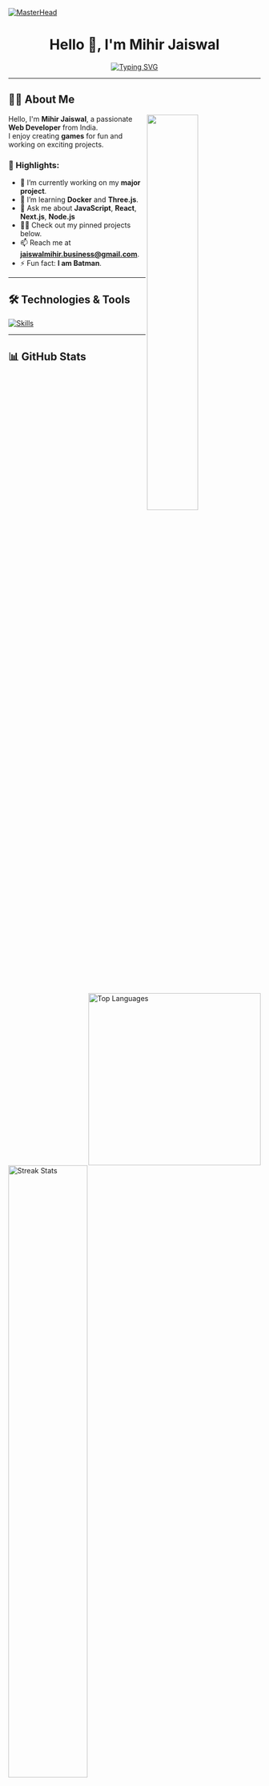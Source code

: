 [![MasterHead](https://iili.io/Jz3rzqN.gif)](https://MihirJaiswal.io)

<h1 align="center">Hello 👋, I'm Mihir Jaiswal</h1>

<p align="center">
  <a href="https://git.io/typing-svg">
    <img align="center" src="https://readme-typing-svg.demolab.com?font=Mooli&weight=700&size=25&duration=4000&pause=3000&color=blue&background=FFFFFF00&width=1000&center=true&vCenter=true&lines=Web+Development+%7C%7C+Game+Development+%7C%7C+Data+Science" alt="Typing SVG" />
  </a>
</p>

---

## 👨‍💻 About Me

<img align="right" src="https://64.media.tumblr.com/tumblr_m1mfj6gCO81qjj1zvo1_500.gifv" width="45%" />

Hello, I'm **Mihir Jaiswal**, a passionate **Web Developer** from India.  
I enjoy creating **games** for fun and working on exciting projects.  

### 🌟 Highlights:
- 🔭 I’m currently working on my **major project**.
- 🌱 I’m learning **Docker** and **Three.js**.
- 💬 Ask me about **JavaScript**, **React**, **Next.js**, **Node.js**
- 👨‍💻 Check out my pinned projects below.
- 📫 Reach me at **jaiswalmihir.business@gmail.com**.
- ⚡ Fun fact: **I am Batman**.

---

## 🛠️ Technologies & Tools

<p>
  <a href="https://skillicons.dev">
    <img src="https://skillicons.dev/icons?i=c,cpp,html,css,scss,tailwind,materialui,figma,js,ts,react,redux,threejs,npm,nodejs,express,nextjs,mongodb,git,github,postman,python,mysql,vscode,canva&theme=dark" alt="Skills" />
  </a>
</p>

---

## 📊 GitHub Stats

<p>
  <img align="right" width="344px" src="https://github-readme-stats.vercel.app/api/top-langs?username=MihirJaiswal&show_icons=true&langs_count=7&theme=tokyonight&locale=en" alt="Top Languages" />
  
  <img align="center" width="56%" src="https://github-readme-streak-stats.herokuapp.com/?user=MihirJaiswal&theme=tokyonight&hide_border=false" alt="Streak Stats" />
</p>

<p>
  <img align="center" width="56%" src="https://github-readme-activity-graph.vercel.app/graph?username=MihirJaiswal&custom_title=Mihir's%20Contribution%20Graph&theme=tokyo-night&hide_border=false&radius=15" alt="Contribution Graph" />
</p>

---

## 🤝 Connect with Me

<p align="center">
  <a href="https://twitter.com/mihirja73370412" target="_blank">
    <img src="https://skillicons.dev/icons?i=twitter" alt="Twitter" />
  </a>
  <a href="https://www.linkedin.com/in/mihir-jaiswal-322898287/" target="_blank">
    <img src="https://skillicons.dev/icons?i=linkedin" alt="LinkedIn" />
  </a>
  <a href="https://instagram.com/mihir_jaiswal_" target="_blank">
    <img src="https://skillicons.dev/icons?i=instagram" alt="Instagram" />
  </a>
</p>

---

## 🔧 Fun with Code

```javascript
const Mihir = {
    pronouns: "he" | "him",
    Languages: ["JavaScript", "TypeScript", "C++", "Python"],
    askMeAbout: ["Web", "Games", "AI", "Anime"],
    technologies: {
        Frontend: {
            langAndTools: ["HTML", "CSS", "JavaScript", 
            "TypeScript", "Tailwind", "React.js", "Next.js"]
        },
        Backend: {
            langAndTools: ["Express.js", "Node.js", "MongoDB"]
        }
    }
};
